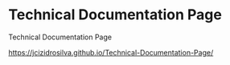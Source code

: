 # Technical Documentation Page
 Technical Documentation Page

https://jcizidrosilva.github.io/Technical-Documentation-Page/
